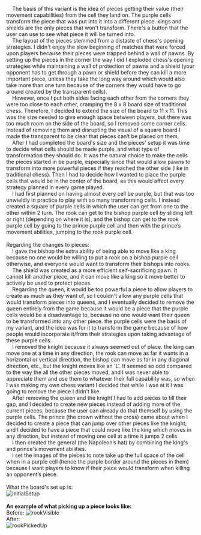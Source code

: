 &nbsp;&nbsp;&nbsp;&nbsp;The basis of this variant is the idea of pieces getting their value (their movement capabilities) from the cell they land on. The purple cells transform the piece that was put into it into a different piece. kings and shields are the only pieces that won't transform. There's a button that the user can use to see what piece it will be turned into.
<br/>
&nbsp;&nbsp;&nbsp;&nbsp;The layout of the pieces stemmed from a distaste of chess's opening strategies. I didn't enjoy the slow beginning of matches that were forced upon players because their pieces were trapped behind a wall of pawns. By setting up the pieces in the corner the way I did I exploded chess's opening strategies while maintaining a wall of protection of pawns and a shield (your opponent has to get through a pawn or shield before they can kill a more important piece, unless they take the long way around which would also take more than one turn because of the corners they would have to go around created by the transparent cells).
<br/>
&nbsp;&nbsp;&nbsp;&nbsp;However, once I put both sides facing each other from the corners they were too close to each other, cramping the 8 x 8 board size of traditional chess. Therefore, I decided to extend the size of the board to 11 x 11. This was the size needed to give enough space between players, but there was too much room on the side of the board, so I removed some corner cells. Instead of removing them and disrupting the visual of a square board I made the transparent to be clear that pieces can’t be placed on them.
<br/>
&nbsp;&nbsp;&nbsp;&nbsp;After I had completed the board's size and the pieces' setup it was time to decide what cells should be made purple, and what type of transformation they should do. It was the natural choice to make the cells the pieces started in be purple, especially since that would allow pawns to transform into more powerful pieces if they reached the other side (like in traditional chess). Then I had to decide how I wanted to place the purple cells that would be in the center of the board, as this would affect every strategy planned in every game played.
<br/>
&nbsp;&nbsp;&nbsp;&nbsp;I had first planned on having almost every cell be purple, but that was too unwieldly in practice to play with so many transforming cells. I instead created a square of purple cells in which the user can get from one to the other within 2 turn. The rook can get to the bishop purple cell by sliding left or right (depending on where it is), and the bishop can get to the rook purple cell by going to the prince purple cell and then with the prince’s movement abilities, jumping to the rook purple cell.
<br/>
<br/>
Regarding the changes to pieces:
<br/>
&nbsp;&nbsp;&nbsp;&nbsp;I gave the bishop the extra ability of being able to move like a king because no one would be willing to put a rook on a bishop purple cell otherwise, and everyone would want to transform their bishops into rooks.
<br/>
&nbsp;&nbsp;&nbsp;&nbsp;The shield was created as a more efficient self-sacrificing pawn. It cannot kill another piece, and it can move like a king so it move better to actively be used to protect pieces.
<br/>
&nbsp;&nbsp;&nbsp;&nbsp;Regarding the queen, it would be too powerful a piece to allow players to create as much as they want of, so I couldn't allow any purple cells that would transform pieces into queens, and I eventually decided to remove the queen entirely from the game because it would be a piece that the purple cells would be a disadvantage to, because no one would want their queen to be transformed into any other piece. the purple cells were the basis of my variant, and the idea was for it to transform the game because of how people would incorporate it/from their strategies upon taking advantage of these purple cells.
<br/>
&nbsp;&nbsp;&nbsp;&nbsp;I removed the knight because it always seemed out of place. the king can move one at a time in any direction, the rook can move as far it wants in a horizontal or vertical direction, the bishop can move as far in any diagonal direction, etc., but the knight moves like an 'L'. It seemed so odd compared to the way the all the other pieces moved, and I was never able to appreciate them and use them to whatever their full capability was, so when I was making my own chess variant I decided that while I was at it I was going to remove the piece I didn't like.
<br/>
&nbsp;&nbsp;&nbsp;&nbsp;After removing the queen and the knight I had to add pieces to fill their gap, and I decided to create new pieces instead of adding more of the current pieces, because the user can already do that themself by using the purple cells. The prince (the crown without the cross) came about when I decided to create a piece that can jump over other pieces like the knight, and I decided to have a piece that could move like the king which moves in any direction, but instead of moving one cell at a time it jumps 2 cells.
<br/>
&nbsp;&nbsp;&nbsp;&nbsp;I then created the general (the Napoleon’s hat) by combining the king's and prince's movement abilities.
<br/>
&nbsp;&nbsp;&nbsp;&nbsp;I set the images of the pieces to note take up the full space of the cell when in a purple cell (hence the purple border around the pieces in them) because I want players to know if their piece would transform when killing an opponent’s piece.
<br/>
<br/>
What the board's set up is:
<br/>
![initialSetup](https://user-images.githubusercontent.com/113654579/221073067-4dbf6034-25a0-4b34-aba5-e4efdbdb7260.png)
<br/>
<br/>
**An example of what picking up a piece looks like:**
<br/>
Before:
![rookVisible](https://user-images.githubusercontent.com/113654579/221073058-e74e5bf3-ee7a-48ec-84ef-92072a5feb18.png)
<br/>
After:
<br/>
![rookPickedUp](https://user-images.githubusercontent.com/113654579/221073063-e29f835a-9ac8-4cda-b37b-41258b224136.png)
